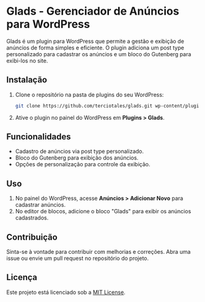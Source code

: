 # Glads - Gerenciador de Anúncios para WordPress

Glads é um plugin para WordPress que permite a gestão e exibição de anúncios de forma simples e eficiente. O plugin adiciona um post type personalizado para cadastrar os anúncios e um bloco do Gutenberg para exibi-los no site.

## Instalação

1. Clone o repositório na pasta de plugins do seu WordPress:
   ```sh
   git clone https://github.com/terciotales/glads.git wp-content/plugins/glads
   ```
2. Ative o plugin no painel do WordPress em **Plugins > Glads**.

## Funcionalidades

- Cadastro de anúncios via post type personalizado.
- Bloco do Gutenberg para exibição dos anúncios.
- Opções de personalização para controle da exibição.

## Uso

1. No painel do WordPress, acesse **Anúncios > Adicionar Novo** para cadastrar anúncios.
2. No editor de blocos, adicione o bloco "Glads" para exibir os anúncios cadastrados.

## Contribuição

Sinta-se à vontade para contribuir com melhorias e correções. Abra uma issue ou envie um pull request no repositório do projeto.

## Licença

Este projeto está licenciado sob a [MIT License](LICENSE).

